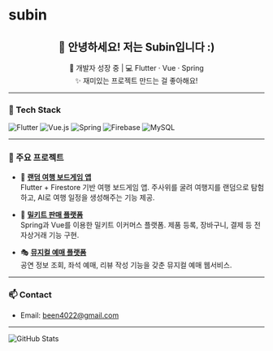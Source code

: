 # subin

<h2 align="center">👋 안녕하세요! 저는 Subin입니다 :)</h2>

<p align="center">
  🌱 개발자 성장 중 | 💻 Flutter · Vue · Spring<br>
  ✨ 재미있는 프로젝트 만드는 걸 좋아해요!
</p>

---

### 🔧 Tech Stack
![Flutter](https://img.shields.io/badge/Flutter-02569B?style=flat&logo=flutter&logoColor=white)
![Vue.js](https://img.shields.io/badge/Vue.js-4FC08D?style=flat&logo=vue.js&logoColor=white)
![Spring](https://img.shields.io/badge/Spring-6DB33F?style=flat&logo=spring&logoColor=white)
![Firebase](https://img.shields.io/badge/Firebase-FFCA28?style=flat&logo=firebase&logoColor=black)
![MySQL](https://img.shields.io/badge/MySQL-4479A1?style=flat&logo=mysql&logoColor=white)

---

### 📌 주요 프로젝트

- 🎲 **[랜덤 여행 보드게임 앱](https://github.com/sbsssb/random-travel-app)**  
  Flutter + Firestore 기반 여행 보드게임 앱. 주사위를 굴려 여행지를 랜덤으로 탐험하고, AI로 여행 일정을 생성해주는 기능 제공.

- 🍱 **[밀키트 판매 플랫폼](https://github.com/sbsssb/meal-kit-platform)**  
  Spring과 Vue를 이용한 밀키트 이커머스 플랫폼. 제품 등록, 장바구니, 결제 등 전자상거래 기능 구현.

- 🎭 **[뮤지컬 예매 플랫폼](https://github.com/sbsssb/musical-booking)**  
  공연 정보 조회, 좌석 예매, 리뷰 작성 기능을 갖춘 뮤지컬 예매 웹서비스.

---

### 📫 Contact
- Email: been4022@gmail.com

---

![GitHub Stats](https://github-readme-stats.vercel.app/api?username=sbsssb&show_icons=true&theme=default)
